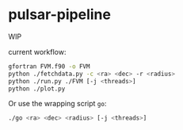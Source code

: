 # pulsar-pipeline

WIP

current workflow:

```sh
gfortran FVM.f90 -o FVM
python ./fetchdata.py -c <ra> <dec> -r <radius>
python ./run.py ./FVM [-j <threads>]
python ./plot.py
```

Or use the wrapping script `go`:

```sh
./go <ra> <dec> <radius> [-j <threads>]
```
